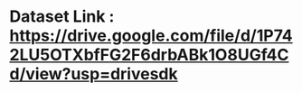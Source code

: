 # Dataset Link : https://drive.google.com/file/d/1P742LU5OTXbfFG2F6drbABk1O8UGf4Cd/view?usp=drivesdk
